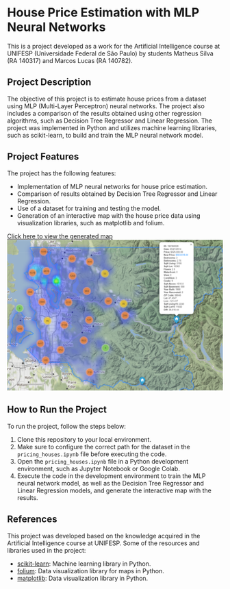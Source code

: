 
# House Price Estimation with MLP Neural Networks

This is a project developed as a work for the Artificial Intelligence course at UNIFESP (Universidade Federal de São Paulo) by students Matheus Silva (RA 140317) and Marcos Lucas (RA 140782).

## Project Description

The objective of this project is to estimate house prices from a dataset using MLP (Multi-Layer Perceptron) neural networks. The project also includes a comparison of the results obtained using other regression algorithms, such as Decision Tree Regressor and Linear Regression. The project was implemented in Python and utilizes machine learning libraries, such as scikit-learn, to build and train the MLP neural network model.

## Project Features

The project has the following features:

- Implementation of MLP neural networks for house price estimation.
- Comparison of results obtained by Decision Tree Regressor and Linear Regression.
- Use of a dataset for training and testing the model.
- Generation of an interactive map with the house price data using visualization libraries, such as matplotlib and folium.

[Click here to view the generated map](https://matheuxito.github.io/pricing-houses/) ![Reference Map](map.png)

## How to Run the Project

To run the project, follow the steps below:

1. Clone this repository to your local environment.
2. Make sure to configure the correct path for the dataset in the `pricing_houses.ipynb` file before executing the code. 
3. Open the `pricing_houses.ipynb` file in a Python development environment, such as Jupyter Notebook or Google Colab.
4. Execute the code in the development environment to train the MLP neural network model, as well as the Decision Tree Regressor and Linear Regression models, and generate the interactive map with the results.

## References

This project was developed based on the knowledge acquired in the Artificial Intelligence course at UNIFESP. Some of the resources and libraries used in the project:

- [scikit-learn](https://scikit-learn.org/): Machine learning library in Python.
- [folium](https://python-visualization.github.io/folium/): Data visualization library for maps in Python.
- [matplotlib](https://matplotlib.org/): Data visualization library in Python.

